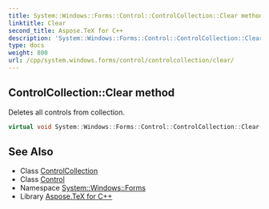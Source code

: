 ```yaml
---
title: System::Windows::Forms::Control::ControlCollection::Clear method
linktitle: Clear
second_title: Aspose.TeX for C++
description: 'System::Windows::Forms::Control::ControlCollection::Clear method. Deletes all controls from collection in C++.'
type: docs
weight: 800
url: /cpp/system.windows.forms/control/controlcollection/clear/
---
```

## ControlCollection::Clear method


Deletes all controls from collection.

```cpp
virtual void System::Windows::Forms::Control::ControlCollection::Clear() override
```

## See Also

* Class [ControlCollection](../)
* Class [Control](../../)
* Namespace [System::Windows::Forms](../../../)
* Library [Aspose.TeX for C++](../../../../)
